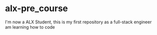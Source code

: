 # alx-pre_course
I'm now a ALX Student, this is my first repository as a full-stack engineer
am learning how to code
